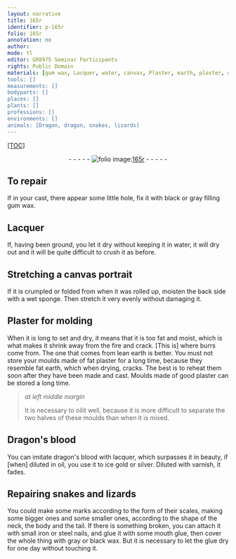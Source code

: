 ```yaml
---
layout: narrative
title: 165r
identifier: p-165r
folio: 165r
annotation: no
author:
mode: tl
editor: GR8975 Seminar Participants
rights: Public Domain
materials: [gum wax, Lacquer, water, canvas, Plaster, earth, plaster, oil, Dragon's blood, lacquer, gold, silver, iron, steel, mouth glue, wax, glue]
tools: []
measurements: []
bodyparts: []
places: []
plants: []
professions: []
environments: []
animals: [Dragon, dragon, snakes, lizards]
---
```


<p><a href="{{ site.baseurl }}/diplomatic/">[TOC]</a></p><div class="folio" align="center">- - - - - <a href="http://gallica.bnf.fr/ark:/12148/btv1b9059316c/f336.item" target="_blank"><img src="https://cu-mkp.github.io/2017-workshop-edition/assets/photo-icon.png" alt="folio image: " style="display:inline-block; margin-bottom:-3px;"/>165r</a> - - - - - </div>  
  

## To repair

 
If in your cast, there appear some little hole, fix it with black or gray filling <span class="m">gum wax</span>.
 
 
  

## <span class="m">Lacquer</span>

 
If, having been ground, you let it dry without keeping it in <span class="m">water</span>, it will dry out and it will be quite difficult to crush it as before.
 
 
  

## Stretching a <span class="m">canvas</span> portrait

 
If it is crumpled or folded from when it was rolled up, moisten the back side with a wet sponge. Then stretch it very evenly without damaging it.
 
 
  

## <span class="m">Plaster</span> for molding

 
When it is long to set and dry, it means that it is too fat and moist, which is what makes it shrink away from the fire and crack. [This is] where burrs come from. The one that comes from lean <span class="m">earth</span> is better. You must not store your moulds made of fat <span class="m">plaster</span> for a long time, because they resemble fat <span class="m">earth</span>, which when drying, cracks. The best is to reheat them soon after they have been made and cast. Moulds made of good <span class="m">plaster</span> can be stored a long time.
 
> *at left middle margin*
> 
> 
>   It is necessary to <span class="m">oil</span>it well, because it is more difficult to separate the two halves of these moulds than when it is mixed.
 
 
  

## <span class="m"><span class="al">Dragon</span>'s blood</span>

 
You can imitate <span class="al">dragon</span>'s blood with <span class="m">lacquer</span>, which surpasses it in beauty, if [when] diluted in <span class="m">oil</span>, you use it to ice <span class="m">gold</span> or <span class="m">silver</span>. Diluted with varnish, it fades.
 
 
  

## Repairing <span class="al">snakes</span> and <span class="al">lizards</span>

 
You could make some marks according to the form of their scales, making some bigger ones and some smaller ones, according to the shape of the neck, the body and the tail. If there is something broken, you can attach it with small <span class="m">iron</span> or <span class="m">steel</span> nails, and glue it with some <span class="m">mouth glue</span>, then cover the whole thing with gray or black <span class="m">wax</span>. But it is necessary to let the <span class="m">glue</span> dry for one day without touching it.
 
